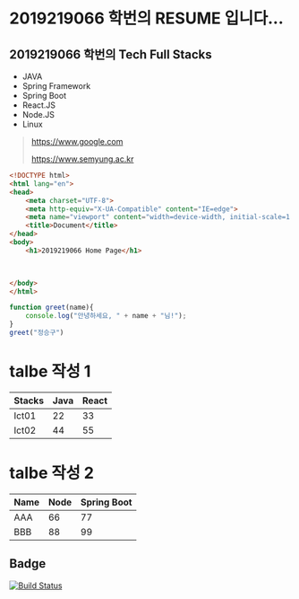 # 2019219066 학번의 RESUME 입니다...

## 2019219066 학번의 Tech Full Stacks
- JAVA
- Spring Framework
- Spring Boot
- React.JS
- Node.JS
- Linux

> https://www.google.com
>
> https://www.semyung.ac.kr
>
```html
<!DOCTYPE html>
<html lang="en">
<head>
    <meta charset="UTF-8">
    <meta http-equiv="X-UA-Compatible" content="IE=edge">
    <meta name="viewport" content="width=device-width, initial-scale=1.0">
    <title>Document</title>
</head>
<body>
    <h1>2019219066 Home Page</h1>


    
</body>
</html>
```

```javascript
function greet(name){
    console.log("안녕하세요, " + name + "님!");
}
greet("정승구")
```
# talbe 작성 1
| Stacks | Java | React |
| ------ | ---- | ----- |
| Ict01  | 22   | 33    |
| Ict02  | 44   | 55    |

# talbe 작성 2
| Name | Node | Spring Boot |
|------|------|-------------|
| AAA  | 66   | 77          |
| BBB  | 88   | 99          |

## Badge
[![Build Status](https://img.shields.io/badge/C%2B%2B-Cpp-blue)](https://travis-ci.org/user/repo)